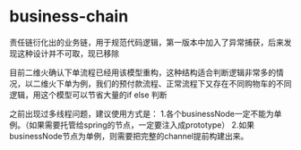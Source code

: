 # business-chain
责任链衍化出的业务链，用于规范代码逻辑，第一版本中加入了异常捕获，后来发现这种设计并不可取，现已移除

目前二维火确认下单流程已经用该模型重构，这种结构适合判断逻辑非常多的情况，以二维火下单为例，我们的预付款流程、正常流程下又存在不同购物车的不同逻辑，用这个模型可以节省大量的if else 判断

之前出现过多线程问题，建议使用方式是：
1.各个businessNode一定不能为单例。（如果需要托管给spring的节点，一定要注入成prototype）
2.如果businessNode节点为单例，则需要把完整的channel提前构建出来。
